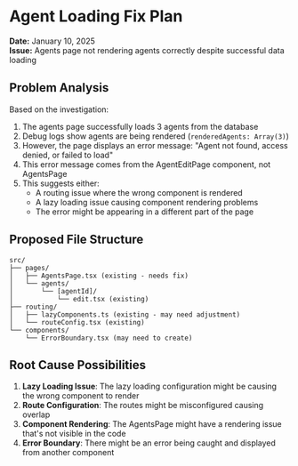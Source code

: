 # Agent Loading Fix Plan

**Date:** January 10, 2025  
**Issue:** Agents page not rendering agents correctly despite successful data loading

## Problem Analysis

Based on the investigation:
1. The agents page successfully loads 3 agents from the database
2. Debug logs show agents are being rendered (`renderedAgents: Array(3)`)
3. However, the page displays an error message: "Agent not found, access denied, or failed to load"
4. This error message comes from the AgentEditPage component, not AgentsPage
5. This suggests either:
   - A routing issue where the wrong component is rendered
   - A lazy loading issue causing component rendering problems
   - The error might be appearing in a different part of the page

## Proposed File Structure

```
src/
├── pages/
│   ├── AgentsPage.tsx (existing - needs fix)
│   └── agents/
│       └── [agentId]/
│           └── edit.tsx (existing)
├── routing/
│   ├── lazyComponents.ts (existing - may need adjustment)
│   └── routeConfig.tsx (existing)
└── components/
    └── ErrorBoundary.tsx (may need to create)
```

## Root Cause Possibilities

1. **Lazy Loading Issue**: The lazy loading configuration might be causing the wrong component to render
2. **Route Configuration**: The routes might be misconfigured causing overlap
3. **Component Rendering**: The AgentsPage might have a rendering issue that's not visible in the code
4. **Error Boundary**: There might be an error being caught and displayed from another component 